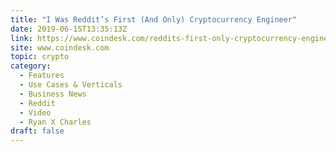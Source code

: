 ```yaml
---
title: "I Was Reddit’s First (And Only) Cryptocurrency Engineer"
date: 2019-06-15T13:35:13Z
link: https://www.coindesk.com/reddits-first-only-cryptocurrency-engineer?utm_medium=RSS&utm_source=hune
site: www.coindesk.com
topic: crypto
category:
  - Features
  - Use Cases & Verticals
  - Business News
  - Reddit
  - Video
  - Ryan X Charles
draft: false
---
```

